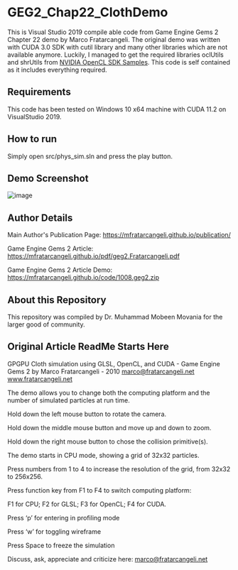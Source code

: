 # GEG2_Chap22_ClothDemo
This is Visual Studio 2019 compile able code from Game Engine Gems 2 Chapter 22 demo by Marco Fratarcangeli. The original demo was written with CUDA 3.0 SDK with cutil 
library and many other libraries which are not available anymore. Luckily, I managed to get the required libraries oclUtils and shrUtils from [NVIDIA OpenCL SDK Samples](https://developer.download.nvidia.com/compute/cuda/4_2/rel/sdk/website/OpenCL/html/samples.html). This code is self contained as it includes everything required. 

## Requirements
This code has been tested on Windows 10 x64 machine with CUDA 11.2 on VisualStudio 2019.

## How to run 
Simply open src/phys_sim.sln and press the play button. 

## Demo Screenshot
![image](https://user-images.githubusercontent.com/1354859/216827419-8ce7f1bf-69e7-4435-84fc-2430b15f9703.png)

## Author Details
Main Author's Publication Page: https://mfratarcangeli.github.io/publication/

Game Engine Gems 2 Article: https://mfratarcangeli.github.io/pdf/geg2.Fratarcangeli.pdf

Game Engine Gems 2 Article Demo: https://mfratarcangeli.github.io/code/1008.geg2.zip

## About this Repository
This repository was compiled by Dr. Muhammad Mobeen Movania for the larger good of community.

## Original Article ReadMe Starts Here ##
GPGPU Cloth simulation using GLSL, OpenCL, and CUDA - Game Engine Gems 2
by Marco Fratarcangeli - 2010
  marco@fratarcangeli.net
  www.fratarcangeli.net
  
The demo allows you to change both the computing platform and the number of simulated particles at run time. 

Hold down the left mouse button to rotate the camera. 

Hold down the middle mouse button and move up and down to zoom.

Hold down the right mouse button to chose the collision primitive(s).

The demo starts in CPU mode, showing a grid of 32x32 particles.

Press numbers from 1 to 4 to increase the resolution of the grid, from 32x32 to 256x256.

Press function key from F1 to F4 to switch computing platform:

F1 for CPU; F2 for GLSL; F3 for OpenCL; F4 for CUDA.

Press ‘p’ for entering in profiling mode

Press ‘w’ for toggling wireframe 

Press Space to freeze the simulation

Discuss, ask, appreciate and criticize here: marco@fratarcangeli.net
